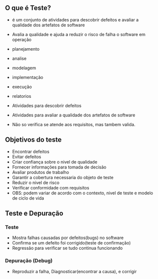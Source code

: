 ## O que é Teste?
- é um conjunto de atividades para descobrir defeitos e avaliar a qualidade dos artefatos de software

- Avalia a qualidade e ajuda a reduzir o risco de falha o software em operação
- planejamento
- analise
- modelagem
- implementação
- execução
- relatorios

- Atividades para descobrir defeitos
- Atividades para avaliar a qualidade dos artefatos de software
- Não so verifica se atende aos requisitos, mas tambem valida.

## Objetivos do teste
- Encontrar defeitos
- Evitar defeitos
- Criar confiança sobre o nivel de qualidade
- Fornecer informações para tomada de decisão
- Avaliar produtos de trabalho
- Garantir a cobertura necessaria do objeto de teste
- Reduzir o nivel de risco
- Verificar conformidade com requisitos
- OBS: podem variar de acordo com o contexto, nivel de teste e modelo de ciclo de vida

## Teste e Depuração

### Teste
- Mostra falhas causadas por defeitos(bugs) no software
- Confirma se um defeito foi corrigido(teste de confirmação)
- Regressão para verificar se tudo continua funcionando

### Depuração (Debug)
- Reproduzir a falha, Diagnosticar(encontrar a causa), e corrigir

